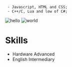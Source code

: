 ```
 - Javascript, HTML and CSS;
 - C++/C, Lua and low of C#;
```
![hello](https://github-readme-stats.vercel.app/api?username=sickog0d&show_icons=true&theme=radical)
![world](https://github-readme-stats.vercel.app/api/top-langs/?username=sickog0d&layout=compact)

# Skills
 - Hardware Advanced
 - English Intermediary
